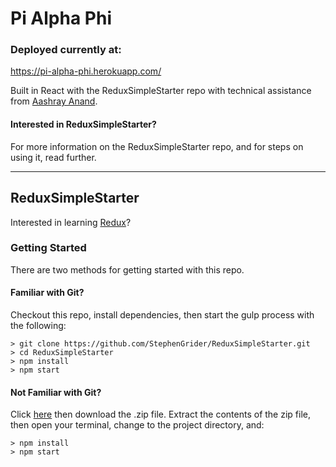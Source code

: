 # Pi Alpha Phi

### Deployed currently at:
https://pi-alpha-phi.herokuapp.com/

Built in React with the ReduxSimpleStarter repo with technical assistance from [Aashray Anand](https://github.com/AashrayAnand).

#### Interested in ReduxSimpleStarter?

For more information on the ReduxSimpleStarter repo, and for steps on using it, read further.

---

## ReduxSimpleStarter

Interested in learning [Redux](https://www.udemy.com/react-redux/)?

### Getting Started

There are two methods for getting started with this repo.

#### Familiar with Git?
Checkout this repo, install dependencies, then start the gulp process with the following:

```
> git clone https://github.com/StephenGrider/ReduxSimpleStarter.git
> cd ReduxSimpleStarter
> npm install
> npm start
```

#### Not Familiar with Git?
Click [here](https://github.com/StephenGrider/ReactStarter/releases) then download the .zip file.  Extract the contents of the zip file, then open your terminal, change to the project directory, and:

```
> npm install
> npm start
```
